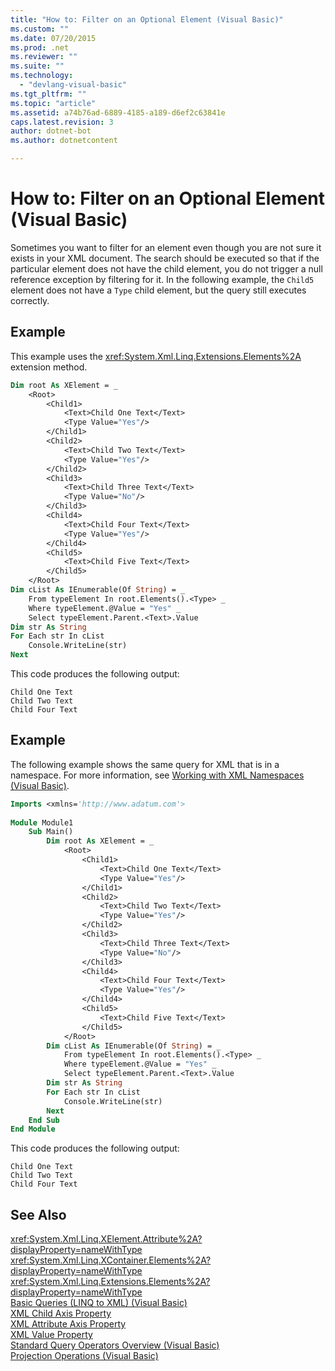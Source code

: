 ```yaml
---
title: "How to: Filter on an Optional Element (Visual Basic)"
ms.custom: ""
ms.date: 07/20/2015
ms.prod: .net
ms.reviewer: ""
ms.suite: ""
ms.technology: 
  - "devlang-visual-basic"
ms.tgt_pltfrm: ""
ms.topic: "article"
ms.assetid: a74b76ad-6889-4185-a189-d6ef2c63841e
caps.latest.revision: 3
author: dotnet-bot
ms.author: dotnetcontent

---
```

# How to: Filter on an Optional Element (Visual Basic)
Sometimes you want to filter for an element even though you are not sure it exists in your XML document. The search should be executed so that if the particular element does not have the child element, you do not trigger a null reference exception by filtering for it. In the following example, the `Child5` element does not have a `Type` child element, but the query still executes correctly.  
  
## Example  
 This example uses the <xref:System.Xml.Linq.Extensions.Elements%2A> extension method.  
  
```vb  
Dim root As XElement = _   
    <Root>  
        <Child1>  
            <Text>Child One Text</Text>  
            <Type Value="Yes"/>  
        </Child1>  
        <Child2>  
            <Text>Child Two Text</Text>  
            <Type Value="Yes"/>  
        </Child2>  
        <Child3>  
            <Text>Child Three Text</Text>  
            <Type Value="No"/>  
        </Child3>  
        <Child4>  
            <Text>Child Four Text</Text>  
            <Type Value="Yes"/>  
        </Child4>  
        <Child5>  
            <Text>Child Five Text</Text>  
        </Child5>  
    </Root>  
Dim cList As IEnumerable(Of String) = _  
    From typeElement In root.Elements().<Type> _  
    Where typeElement.@Value = "Yes" _  
    Select typeElement.Parent.<Text>.Value  
Dim str As String  
For Each str In cList  
    Console.WriteLine(str)  
Next  
```  
  
 This code produces the following output:  
  
```  
Child One Text  
Child Two Text  
Child Four Text  
```  
  
## Example  
 The following example shows the same query for XML that is in a namespace. For more information, see [Working with XML Namespaces (Visual Basic)](../../../../visual-basic/programming-guide/concepts/linq/working-with-xml-namespaces.md).  
  
```vb  
Imports <xmlns='http://www.adatum.com'>  
  
Module Module1  
    Sub Main()  
        Dim root As XElement = _  
            <Root>  
                <Child1>  
                    <Text>Child One Text</Text>  
                    <Type Value="Yes"/>  
                </Child1>  
                <Child2>  
                    <Text>Child Two Text</Text>  
                    <Type Value="Yes"/>  
                </Child2>  
                <Child3>  
                    <Text>Child Three Text</Text>  
                    <Type Value="No"/>  
                </Child3>  
                <Child4>  
                    <Text>Child Four Text</Text>  
                    <Type Value="Yes"/>  
                </Child4>  
                <Child5>  
                    <Text>Child Five Text</Text>  
                </Child5>  
            </Root>  
        Dim cList As IEnumerable(Of String) = _  
            From typeElement In root.Elements().<Type> _  
            Where typeElement.@Value = "Yes" _  
            Select typeElement.Parent.<Text>.Value  
        Dim str As String  
        For Each str In cList  
            Console.WriteLine(str)  
        Next  
    End Sub  
End Module  
```  
  
 This code produces the following output:  
  
```  
Child One Text  
Child Two Text  
Child Four Text  
```  
  
## See Also  
 <xref:System.Xml.Linq.XElement.Attribute%2A?displayProperty=nameWithType>  
 <xref:System.Xml.Linq.XContainer.Elements%2A?displayProperty=nameWithType>  
 <xref:System.Xml.Linq.Extensions.Elements%2A?displayProperty=nameWithType>  
 [Basic Queries (LINQ to XML) (Visual Basic)](../../../../visual-basic/programming-guide/concepts/linq/basic-queries-linq-to-xml.md)  
 [XML Child Axis Property](../../../../visual-basic/language-reference/xml-axis/xml-child-axis-property.md)  
 [XML Attribute Axis Property](../../../../visual-basic/language-reference/xml-axis/xml-attribute-axis-property.md)  
 [XML Value Property](../../../../visual-basic/language-reference/xml-axis/xml-value-property.md)  
 [Standard Query Operators Overview (Visual Basic)](../../../../visual-basic/programming-guide/concepts/linq/standard-query-operators-overview.md)  
 [Projection Operations (Visual Basic)](../../../../visual-basic/programming-guide/concepts/linq/projection-operations.md)
